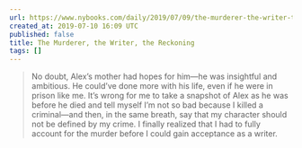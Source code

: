 ```yaml
---
url: https://www.nybooks.com/daily/2019/07/09/the-murderer-the-writer-the-reckoning/
created_at: 2019-07-10 16:09 UTC
published: false
title: The Murderer, the Writer, the Reckoning
tags: []
---
```


> No doubt, Alex’s mother had hopes for him—he was insightful and ambitious. He could’ve done more with his life, even if he were in prison like me. It’s wrong for me to take a snapshot of Alex as he was before he died and tell myself I’m not so bad because I killed a criminal—and then, in the same breath, say that my character should not be defined by my crime. I finally realized that I had to fully account for the murder before I could gain acceptance as a writer.
